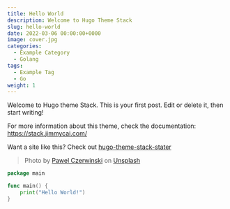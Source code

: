 ```yaml
---
title: Hello World
description: Welcome to Hugo Theme Stack
slug: hello-world
date: 2022-03-06 00:00:00+0000
image: cover.jpg
categories:
  - Example Category
  - Golang
tags:
  - Example Tag
  - Go
weight: 1
---
```


Welcome to Hugo theme Stack. This is your first post. Edit or delete it, then start writing!

For more information about this theme, check the documentation: https://stack.jimmycai.com/

Want a site like this? Check out [hugo-theme-stack-stater](https://github.com/CaiJimmy/hugo-theme-stack-starter)

> Photo by [Pawel Czerwinski](https://unsplash.com/@pawel_czerwinski) on [Unsplash](https://unsplash.com/)


```go
package main

func main() {
    print("Hello World!")
}

```